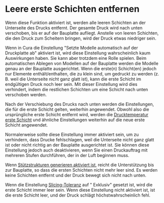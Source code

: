 Leere erste Schichten entfernen
====
Wenn diese Funktion aktiviert ist, werden alle leeren Schichten an der Unterseite des Drucks entfernt. Der gesamte Druck wird nach unten verschoben, bis er auf der Bauplatte aufliegt. Anstelle von leeren Schichten, die den Druck zum Scheitern bringen, wird der Druck etwas niedriger sein.

Wenn in Cura die Einstellung "Setzte Modelle automatisch auf der Druckplatte ab" aktiviert ist, wird diese Einstellung wahrscheinlich kaum Auswirkungen haben. Sie kann aber trotzdem eine Rolle spielen. Beim automatischen Ablegen von Modellen auf der Bauplatte werden die Modelle genau an der Bauplatte ausgerichtet. Wenn die erste(n) Schicht(en) jedoch nur Elemente enthält/enthalten, die zu klein sind, um gedruckt zu werden (z. B. weil die Unterseite nicht ganz glatt ist), kann die erste Schicht im endgültigen Druck noch leer sein. Mit dieser Einstellung wird dies verhindert, indem die restlichen Schichten um eine Schicht nach unten verschoben werden.

Nach der Verschiebung des Drucks nach unten werden die Einstellungen, die für die erste Schicht gelten, weiterhin angewendet. Obwohl also die ursprüngliche erste Schicht entfernt wird, werden die [Drucktemperatur erste Schicht](../material/material_print_temperature_layer_0.md) und ähnliche Einstellungen weiterhin auf die neue erste Schicht angewendet.

Normalerweise sollte diese Einstellung immer aktiviert sein, um zu verhindern, dass Drucke fehlschlagen, weil die Unterseite nicht ganz glatt ist oder nicht richtig an der Bauplatte ausgerichtet ist. Sie können diese Einstellung jedoch auch deaktivieren, wenn Sie einen Druckauftrag mit mehreren Stufen durchführen, der in der Luft beginnen muss.

Wenn [Stützstrukturen generieren aktiviert ist](../support/support_enable.md), reicht die Unterstützung bis zur Bauplatte, so dass die ersten Schichten nicht mehr leer sind. Es werden keine Schichten entfernt und der Druck bewegt sich nicht nach unten.

Wenn die Einstellung [Slicing-Toleranz](../experimental/slicing_tolerance.md) auf " Exklusiv" gesetzt ist, wird die erste Schicht immer leer sein. Wenn diese Einstellung nicht aktiviert ist, ist die erste Schicht leer, und der Druck schlägt höchstwahrscheinlich fehl.